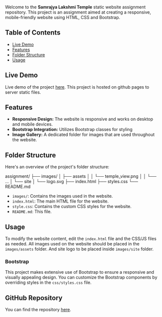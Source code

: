 Welcome to the **Samrajya Lakshmi Temple** static website assignment repository. This project is an assignment aimed at creating a responsive, mobile-friendly website using HTML, CSS and Bootstrap.

## Table of Contents

- [Live Demo](#live-demo)
- [Features](#features)
- [Folder Structure](#folder-structure)
- [Usage](#usage)

## Live Demo

Live demo of the project [here](https://rajeev1503.github.io/assignment/).
This project is hosted on github pages to server static files.

## Features

- **Responsive Design:** The website is responsive and works on desktop and mobile devices.
- **Bootstrap Integration:** Utilizes Bootstrap classes for styling
- **Image Gallery:** A dedicated folder for images that are used throughout the website.

## Folder Structure

Here's an overview of the project's folder structure:

assignment/
├── images/
│ ├── assets
│ │ └── temple_view.png
│ │ └── ...
│ └── site
│   └── logo.svg
├── index.html
├── styles.css
└── README.md

- `images/`: Contains the images used in the website.
- `index.html`: The main HTML file for the website.
- `style.css`: Contains the custom CSS styles for the website.
- `README.md`: This file.

## Usage

To modify the website content, edit the `index.html` file and the CSS/JS files as needed. All images used on the website should be placed in the `images/assets` folder.
And site logo to be placed inside `images/site` folder.

### Bootstrap

This project makes extensive use of Bootstrap to ensure a responsive and visually appealing design. You can customize the Bootstrap components by overriding styles in the `css/styles.css` file.

## GitHub Repository

You can find the repository [here](https://github.com/Rajeev1503/assignment).